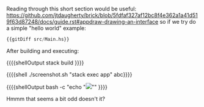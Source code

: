 Reading through this short section would be useful: <https://github.com/jtdaugherty/brick/blob/5fdfaf327af12bc8f4e362a1a41d519f63d87248/docs/guide.rst#appdraw-drawing-an-interface> so if we try do a simple "hello world" example:

```haskell
{{gitDiff src/Main.hs}}
```

After building and executing:

{{{{shellOutput stack build }}}}

{{{{shell ./screenshot.sh "stack exec app" abc}}}}

{{{{shellOutput bash -c "echo \"<img src='.gitchapter/images/gitCommit/$(git rev-parse HEAD)/abc.png' />\"" }}}}

Hmmm that seems a bit odd doesn't it?
